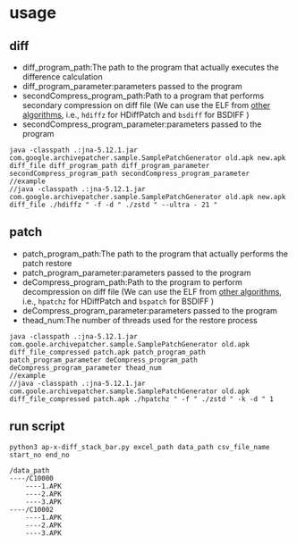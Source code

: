 # usage

## diff

- diff_program_path:The path to the program that actually executes the difference calculation 
- diff_program_parameter:parameters passed to the program
- secondCompress_program_path:Path to a program that performs secondary compression on diff file (We can use the ELF from [other algorithms](../other%20algorithms/), i.e., `hdiffz` for HDiffPatch and `bsdiff` for BSDIFF )
- secondCompress_program_parameter:parameters passed to the program

```shell
java -classpath .:jna-5.12.1.jar com.google.archivepatcher.sample.SamplePatchGenerator old.apk new.apk diff_file diff_program_path diff_program_parameter secondCompress_program_path secondCompress_program_parameter
//example
//java -classpath .:jna-5.12.1.jar com.google.archivepatcher.sample.SamplePatchGenerator old.apk new.apk diff_file ./hdiffz " -f -d " ./zstd " --ultra - 21 "
```

## patch

- patch_program_path:The path to the program that actually performs the patch restore
- patch_program_parameter:parameters passed to the program
- deCompress_program_path:Path to the program to perform decompression on diff file (We can use the ELF from [other algorithms](../other%20algorithms/), i.e., `hpatchz` for HDiffPatch and `bspatch` for BSDIFF )
- deCompress_program_parameter:parameters passed to the program
- thead_num:The number of threads used for the restore process

```
java -classpath .:jna-5.12.1.jar com.goole.archivepatcher.sample.SamplePatchGenerator old.apk diff_file_compressed patch.apk patch_program_path patch_program_parameter deCompress_program_path deCompress_program_parameter thead_num
//example
//java -classpath .:jna-5.12.1.jar com.goole.archivepatcher.sample.SamplePatchGenerator old.apk diff_file_compressed patch.apk ./hpatchz " -f " ./zstd " -k -d " 1 
```

## run script

```shell
python3 ap-x-diff_stack_bar.py excel_path data_path csv_file_name start_no end_no 
```

```
/data_path
----/C10000
	----1.APK
	----2.APK
	----3.APK
----/C10002
	----1.APK
	----2.APK
	----3.APK
```

